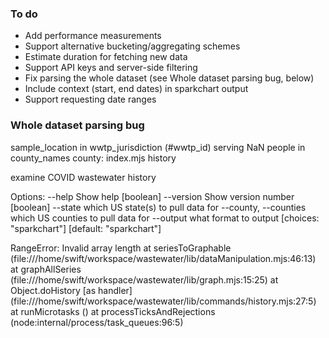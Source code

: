 ### To do
- Add performance measurements
- Support alternative bucketing/aggregating schemes
- Estimate duration for fetching new data
- Support API keys and server-side filtering
- Fix parsing the whole dataset (see Whole dataset parsing bug, below)
- Include context (start, end dates) in sparkchart output
- Support requesting date ranges

### Whole dataset parsing bug
 sample_location in wwtp_jurisdiction (#wwtp_id) serving NaN people in county_names county:
index.mjs history

examine COVID wastewater history

Options:
  --help                Show help                                      [boolean]
  --version             Show version number                            [boolean]
  --state               which US state(s) to pull data for
  --county, --counties  which US counties to pull data for
  --output              what format to output
                                 [choices: "sparkchart"] [default: "sparkchart"]

RangeError: Invalid array length
    at seriesToGraphable (file:///home/swift/workspace/wastewater/lib/dataManipulation.mjs:46:13)
    at graphAllSeries (file:///home/swift/workspace/wastewater/lib/graph.mjs:15:25)
    at Object.doHistory [as handler] (file:///home/swift/workspace/wastewater/lib/commands/history.mjs:27:5)
    at runMicrotasks (<anonymous>)
    at processTicksAndRejections (node:internal/process/task_queues:96:5)
